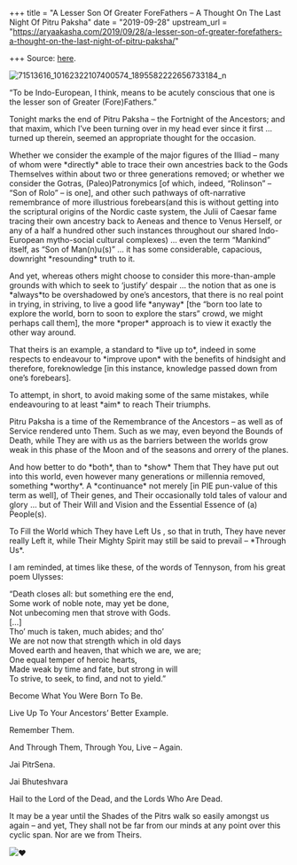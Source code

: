 +++
title = "A Lesser Son Of Greater ForeFathers – A Thought On The Last Night Of Pitru Paksha"
date = "2019-09-28"
upstream_url = "https://aryaakasha.com/2019/09/28/a-lesser-son-of-greater-forefathers-a-thought-on-the-last-night-of-pitru-paksha/"

+++
Source: [here](https://aryaakasha.com/2019/09/28/a-lesser-son-of-greater-forefathers-a-thought-on-the-last-night-of-pitru-paksha/).

![71513616_10162322107400574_1895582222656733184_n](https://aryaakasha.files.wordpress.com/2019/09/71513616_10162322107400574_1895582222656733184_n.jpg?w=676)

“To be Indo-European, I think, means to be acutely conscious that one is
the lesser son of Greater (Fore)Fathers.”

Tonight marks the end of Pitru Paksha – the Fortnight of the Ancestors;
and that maxim, which I’ve been turning over in my head ever since it
first … turned up therein, seemed an appropriate thought for the
occasion.

Whether we consider the example of the major figures of the Illiad –
many of whom were \*directly\* able to trace their own ancestries back
to the Gods Themselves within about two or three generations removed; or
whether we consider the Gotras, (Paleo)Patronymics \[of which, indeed,
“Rolinson” – “Son of Rolo” – is one\], and other such pathways of
oft-narrative remembrance of more illustrious forebears(and this is
without getting into the scriptural origins of the Nordic caste system,
the Julii of Caesar fame tracing their own ancestry back to Aeneas and
thence to Venus Herself, or any of a half a hundred other such instances
throughout our shared Indo-European mytho-social cultural complexes) …
even the term “Mankind” itself, as “Son of Man(n)u(s)” … it has some
considerable, capacious, downright \*resounding\* truth to it.

And yet, whereas others might choose to consider this more-than-ample
grounds with which to seek to ‘justify’ despair … the notion that as one
is \*always\*to be overshadowed by one’s ancestors, that there is no
real point in trying, in striving, to live a good life \*anyway\* \[the
“born too late to explore the world, born to soon to explore the stars”
crowd, we might perhaps call them\], the more \*proper\* approach is to
view it exactly the other way around.

That theirs is an example, a standard to \*live up to\*, indeed in some
respects to endeavour to \*improve upon\* with the benefits of hindsight
and therefore, foreknowledge \[in this instance, knowledge passed down
from one’s forebears\].

To attempt, in short, to avoid making some of the same mistakes, while
endeavouring to at least \*aim\* to reach Their triumphs.

Pitru Paksha is a time of the Remembrance of the Ancestors – as well as
of Service rendered unto Them. Such as we may, even beyond the Bounds of
Death, while They are with us as the barriers between the worlds grow
weak in this phase of the Moon and of the seasons and orrery of the
planes.

And how better to do \*both\*, than to \*show\* Them that They have put
out into this world, even however many generations or millennia removed,
something \*worthy\*. A \*continuance\* not merely \[in PIE pun-value of
this term as well\], of Their genes, and Their occasionally told tales
of valour and glory … but of Their Will and Vision and the Essential
Essence of (a) People(s).

To Fill the World which They have Left Us , so that in truth, They have
never really Left it, while Their Mighty Spirit may still be said to
prevail – \*Through Us\*.

I am reminded, at times like these, of the words of Tennyson, from his
great poem Ulysses:

“Death closes all: but something ere the end,  
Some work of noble note, may yet be done,  
Not unbecoming men that strove with Gods.  
\[…\]  
Tho’ much is taken, much abides; and tho’  
We are not now that strength which in old days  
Moved earth and heaven, that which we are, we are;  
One equal temper of heroic hearts,  
Made weak by time and fate, but strong in will  
To strive, to seek, to find, and not to yield.”

Become What You Were Born To Be.

Live Up To Your Ancestors’ Better Example.

Remember Them.

And Through Them, Through You, Live – Again.

Jai PitrSena.

Jai Bhuteshvara

Hail to the Lord of the Dead, and the Lords Who Are Dead.

It may be a year until the Shades of the Pitrs walk so easily amongst us
again – and yet, They shall not be far from our minds at any point over
this cyclic span. Nor are we from Theirs.

![](https://static.xx.fbcdn.net/images/emoji.php/v9/t6c/1/16/2764.png?_nc_eui2=AeEzblFHjRC7ryW1mHSQkGCY0yqTd9EbXbGdv4wg55UOemwY9fz_da7n3S5PpZwWkd0t3H6hYoyCQdTpDxqdQy2i60qFDb-Ll2bUJE1Y0hlh4w)❤


